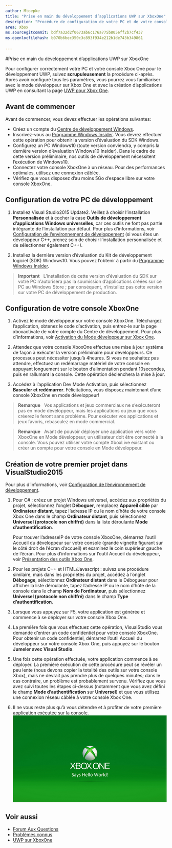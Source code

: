```yaml
---
author: Mtoepke
title: "Prise en main du développement d’applications UWP sur XboxOne"
description: "Procédure de configuration de votre PC et de votre console XboxOne pour le développement UWP."
area: Xbox
ms.sourcegitcommit: bdf7a32d2f0673ab6c176a775b805eff2b7cf437
ms.openlocfilehash: b070b6bec350c3c893f934e212b1de743b349861

---
```


#Prise en main du développement d’applications UWP sur XboxOne

Pour configurer correctement votre PC et votre console Xbox One pour le développement UWP, suivez **scrupuleusement** la procédure ci-après. Après avoir configuré tous les paramètres, vous pourrez vous familiariser avec le mode développeur sur Xbox One et avec la création d’applications UWP en consultant la page [UWP pour Xbox One](index.md). 

## Avant de commencer
Avant de commencer, vous devez effectuer les opérations suivantes:
-   Créez un compte du [Centre de développement Windows](https://dev.windows.com).
-   Inscrivez-vous au [Programme Windows Insider](https://insider.windows.com/). Vous devrez effectuer cette opération pour obtenir la version d’évaluation du SDK Windows.
-   Configurez un PC Windows10 (toute version conviendra, y compris la dernière version d’évaluation Windows10 Insider). Dans le cadre de cette version préliminaire, nos outils de développement nécessitent l’exécution de Windows10. 
-   Connectez votre console XboxOne à un réseau. Pour des performances optimales, utilisez une connexion câblée.
- Vérifiez que vous disposez d’au moins 5Go d’espace libre sur votre console XboxOne.

## Configuration de votre PC de développement
1.  Installez Visual Studio2015 Update2. Veillez à choisir l’installation **Personnalisée** et à cocher la case **Outils de développement d’applications Windows universelles**, car ces outils ne font pas partie intégrante de l’installation par défaut. Pour plus d’informations, voir [Configuration de l’environnement de développement](development-environment-setup.md) (si vous êtes un développeur C++, prenez soin de choisir l’installation personnalisée et de sélectionner également C++).

2.  Installez la dernière version d’évaluation du Kit de développement logiciel (SDK) Windows10. Vous pouvez l’obtenir à partir du [Programme Windows Insider](http://go.microsoft.com/fwlink/p/?LinkId=780552).
  
  > **Important** &nbsp;&nbsp;L’installation de cette version d’évaluation du SDK sur votre PC n’autorisera pas la soumission d’applications créées sur ce PC au Windows Store ; par conséquent, n’installez pas cette version sur votre PC de développement de production. 

## Configuration de votre console XboxOne
1.  Activez le mode développeur sur votre console XboxOne. Téléchargez l’application, obtenez le code d’activation, puis entrez-le sur la page xboxactivate de votre compte du Centre de développement. Pour plus d’informations, voir [Activation du Mode développeur sur Xbox One](devkit-activation.md). 

2.  Attendez que votre console XboxOne effectue une mise à jour système de façon à exécuter la version préliminaire pour développeurs. Ce processus peut nécessiter jusqu’à 4heures. Si vous ne souhaitez pas attendre, effectuez un redémarrage matériel de votre console en appuyant longuement sur le bouton d’alimentation pendant 10secondes, puis en rallumant la console. Cette opération déclenchera la mise à jour.  

3.  Accédez à l’application Dev Mode Activation, puis sélectionnez **Basculer et redémarrer**. Félicitations, vous disposez maintenant d’une console XboxOne en mode développeur!
  
  > **Remarque** &nbsp;&nbsp;Vos applications et jeux commerciaux ne s’exécuteront pas en mode développeur, mais les applications ou jeux que vous créerez le feront sans problème. Pour exécuter vos applications et jeux favoris, rebasculez en mode commercial.
  
  > **Remarque** &nbsp;&nbsp;Avant de pouvoir déployer une application vers votre XboxOne en Mode développeur, un utilisateur doit être connecté à la console. Vous pouvez utiliser votre compte XboxLive existant ou créer un compte pour votre console en Mode développeur. 

## Création de votre premier projet dans VisualStudio2015

Pour plus d’informations, voir [Configuration de l’environnement de développement](development-environment-setup.md).

1.  Pour C# : créez un projet Windows universel, accédez aux propriétés du projet, sélectionnez l’onglet **Déboguer**, remplacez **Appareil cible** par **Ordinateur distant**, tapez l’adresse IP ou le nom d’hôte de votre console Xbox One dans le champ **Ordinateur distant**, puis sélectionnez **Universel (protocole non chiffré)** dans la liste déroulante **Mode d’authentification**.   

    Pour trouver l’adresseIP de votre console XboxOne, démarrez l’outil Accueil du développeur sur votre console (grande vignette figurant sur le côté droit de l’écran d’accueil) et examinez le coin supérieur gauche de l’écran. Pour plus d’informations sur l’outil Accueil du développeur, voir [Présentation des outils Xbox One](introduction-to-xbox-tools.md).  

2.  Pour les projets C++ et HTML/Javascript : suivez une procédure similaire, mais dans les propriétés du projet, accédez à l’onglet **Débogage**, sélectionnez **Ordinateur distant** dans le Débogueur pour afficher la liste déroulante, tapez l’adresse IP ou le nom d’hôte de la console dans le champ **Nom de l’ordinateur**, puis sélectionnez **Universel (protocole non chiffré)** dans le champ **Type d’authentification**.
   
3.  Lorsque vous appuyez sur F5, votre application est générée et commence à se déployer sur votre console Xbox One.
  
4.  La première fois que vous effectuez cette opération, VisualStudio vous demande d’entrer un code confidentiel pour votre console XboxOne. Pour obtenir un code confidentiel, démarrez l’outil Accueil du développeur sur votre console Xbox One, puis appuyez sur le bouton **Jumeler avec Visual Studio**.
  
5.  Une fois cette opération effectuée, votre application commence à se déployer. La première exécution de cette procédure peut se révéler un peu lente (nous devons copier la totalité des outils sur votre console Xbox), mais ne devrait pas prendre plus de quelques minutes; dans le cas contraire, un problème est probablement survenu. Vérifiez que vous avez suivi toutes les étapes ci-dessus (notamment que vous avez défini le champ **Mode d’authentification** sur **Universel**) et que vous utilisez une connexion réseau câblée à votre console Xbox One.  

6. Il ne vous reste plus qu’à vous détendre et à profiter de votre première application exécutée sur la console.  
   ![Hello World](images/getting-started-hello-world.png)
   

## Voir aussi  
- [Forum Aux Questions](frequently-asked-questions.md)  
- [Problèmes connus](known-issues.md)
- [UWP sur XboxOne](index.md)



<!--HONumber=Jun16_HO5-->


